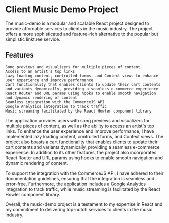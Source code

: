 # Client Music Demo Project

The music-demo is a modular and scalable React project designed to provide affordable services to clients in the music industry. The project offers a more sophisticated and feature-rich alternative to the popular but simplistic linkt.ree service.

## Features

    Song previews and visualizers for multiple pieces of content
    Access to an artist's top links
    Lazy loading content, controlled forms, and Context views to enhance user experience and improve performance
    Cart functionality that enables clients to update their cart contents and variants dynamically, providing a seamless e-commerce experience
    React Router and URL params using hooks to enable smooth navigation and dynamic rendering of content
    Seamless integration with the CommerceJS API
    Google Analytics integration to track traffic
    Music streaming facilitated by the React Howler component library

The application provides users with song previews and visualizers for multiple pieces of content, as well as the ability to access an artist's top links. To enhance the user experience and improve performance, I have implemented lazy loading content, controlled forms, and Context views. The project also boasts a cart functionality that enables clients to update their cart contents and variants dynamically, providing a seamless e-commerce experience. In addition to its other features, the project also incorporates React Router and URL params using hooks to enable smooth navigation and dynamic rendering of content.

To support the integration with the CommerceJS API, I have adhered to their documentation guidelines, ensuring that the integration is seamless and error-free. Furthermore, the application includes a Google Analytics integration to track traffic, while music streaming is facilitated by the React Howler component library.

Overall, the music-demo project is a testament to my expertise in React and my commitment to delivering top-notch services to clients in the music industry.
